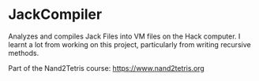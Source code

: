 # JackCompiler
Analyzes and compiles Jack Files into VM files on the Hack computer.
I learnt a lot from working on this project, particularly from writing recursive methods. 

Part of the Nand2Tetris course: https://www.nand2tetris.org
